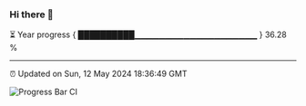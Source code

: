 ### Hi there 👋

⏳ Year progress { ██████████▁▁▁▁▁▁▁▁▁▁▁▁▁▁▁▁▁▁▁▁ } 36.28 %

---

⏰ Updated on Sun, 12 May 2024 18:36:49 GMT

![Progress Bar CI](https://github.com/IshwaranRudhara/GIT-ACTION/workflows/Progress%20Bar%20CI/badge.svg)
